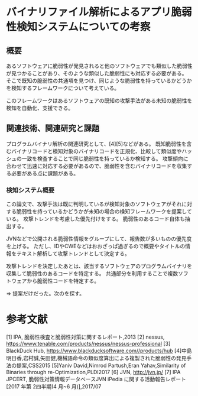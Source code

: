 # バイナリファイル解析によるアプリ脆弱性検知システムについての考察
## 概要
あるソフトウェアに脆弱性が発見されると他のソフトウェアでも類似した脆弱性が見つかることがあり、そのような類似した脆弱性にも対応する必要がある。
そこで既知の脆弱性の共通項を見つけ、同じような脆弱性を持っているかどうかを検知するフレームワークについて考えている。

このフレームワークはあるソフトウェアの既知の攻撃手法がある未知の脆弱性を検知を自動化、支援できる。

## 関連技術、関連研究と課題
プログラムバイナリ解析の関連研究として、[4][5]などがある。
既知脆弱性を含むバイナリコードと検知対象のバイナリコードを正規化、比較して類似度やハッシュの一致を検査することで同じ脆弱性を持っているか検知する。
攻撃傾向に合わせて迅速に対応する必要があるので、脆弱性を含むバイナリコードを収集する必要がある点に課題がある。

### 検知システム概要
この論文で、攻撃手法は既に判明しているが検知対象のソフトウェアがそれに対する脆弱性を持っているかどうかが未知の場合の検知フレームワークを提案している。
攻撃トレンドを考慮した優先付けをする。
脆弱性のあるコード自体も抽出する。

JVNなどで公開される脆弱性情報をグループにして、報告数が多いものの優先度を上げる。
ただし、IDやCWEなどはおおざっぱ過ぎるので概要やタイトルの情報をテキスト解析して攻撃トレンドとして決定する。

攻撃トレンドを決定したあとは、該当するソフトウェアのプログラムバイナリを収集して脆弱性のあるコードを特定する。
共通部分を利用することで複数ソフトウェアから脆弱性コードを特定する。

=> 提案だけだった。次のを探す。

# 参考文献
[1] IPA, 脆弱性検査と脆弱性対策に関するレポート,2013
[2] nessus, https://www.tenable.com/products/nessus/nessus-professional
[3] BlackDuck Hub, https://www.blackducksoftware.com//products/hub
[4]中島明日香,岩村誠,矢田健,機械語命令の類似度算出による複製された脆弱性の発見手法の提案,CSS2015
[5]Yaniv David,Nimrod Partush,Eran Yahav,Similarity of Binaries through re-Optimization,PLDI2017
[6] JVN, http://jvn.jp/
[7] IPA JPCERT, 脆弱性対策情報データベースJVN iPedia に関する活動報告レポート[2017 年第 2四半期(4 月~6 月)],2017/07
